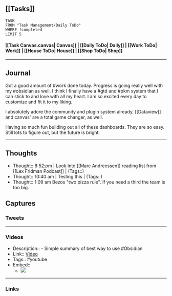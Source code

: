 ## [[Tasks]]

```dataview
TASK
FROM "Task Management/Daily ToDo"
WHERE !completed
LIMIT 5
```


#### [[Task Canvas.canvas| Canvas]] | [[Daily ToDo| Daily]] | [[Work ToDo| Work]] |  [[House ToDo| House]] |  [[Shop ToDo| Shop]] 
---
## Journal
Got a good amount of #work done today. Progress is going really well with my #obsidian as well. I think I finally have a #gtd and #pkm system that I can stick to and love with all my heart. I am so excited every day to customize and fit it to my liking.

I absolutely adore the community and plugin system already. [[Dataview]] and canvas' are a total game changer, as well.

Having so much fun building out all of these dashboards. They are so easy. Still lots to figure out, but the future is bright.

---

## Thoughts
- Thought:: 8:52:pm | Look into [[Marc Andreessen]] reading list from [[Lex Fridman Podcast]]  | (Tags::)
- Thought:: 10:40 am | Testing this | (Tags::)
- Thought:: 1:09 am Bezos "two pizza rule". If you need a third the team is too big.

## Captures

### Tweets

---
### Videos
- Description:: - Simple summary of best way to use #Obsidian 
- Link:: [Video](https://www.youtube.com/shorts/daMpFPYRexQ)
- Tags:: #youtube
- Embed:: 
	- ![](https://www.youtube.com/shorts/daMpFPYRexQ)

---
### Links



